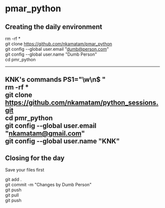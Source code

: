 # pmar_python

## Creating the daily environment

rm -rf *<br>
git clone https://github.com/nkamatam/pmar_python <br>
git config --global user.email "dumb@person.com" <br>
git config --global user.name "Dumb Person"<br>
cd pmr_python<br>

------------------------------------
KNK's commands
PS1="\w\n$ " <br>
rm -rf *<br>
git clone https://github.com/nkamatam/python_sessions.git<br>
cd pmr_python<br>
git config --global user.email "nkamatam@gmail.com"<br>
git config --global user.name "KNK"<br>
------------------------------------

## Closing for the day
Save your files first<br>

git add . <br>
git commit -m "Changes by Dumb Person"<br>
git push <br>
git pull<br>
git push<br>


